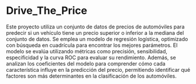# Drive_The_Price

Este proyecto utiliza un conjunto de datos de precios de automóviles para predecir si un vehículo tiene un precio superior o inferior a la mediana del conjunto de datos. Se emplea un modelo de regresión logística, optimizado con búsqueda en cuadrícula para encontrar los mejores parámetros. El modelo se evalúa utilizando métricas como precisión, sensibilidad, especificidad y la curva ROC para evaluar su rendimiento. Además, se analizan los coeficientes del modelo para comprender cómo cada característica influye en la predicción del precio, permitiendo identificar qué factores son más determinantes en la clasificación de los automóviles.
